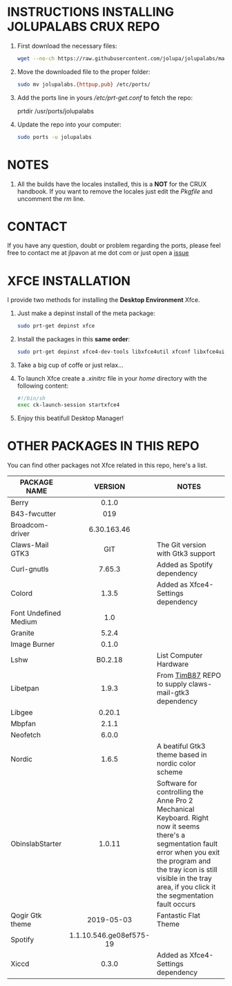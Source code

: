 

INSTRUCTIONS INSTALLING JOLUPALABS CRUX REPO
=====
1. First download the necessary files:

   ```bash
   wget --no-ch https://raw.githubusercontent.com/jolupa/jolupalabs/master/jolupalabs.{httpup,pub}
   ```

2. Move the downloaded file to the proper folder:

   ```bash
   sudo mv jolupalabs.{httpup,pub} /etc/ports/
   ```

3. Add the ports line in yours */etc/prt-get.conf* to fetch the repo:

   prtdir /usr/ports/jolupalabs

4. Update the repo into your computer:

   ```bash
   sudo ports -u jolupalabs
   ```

NOTES
=====
1. All the builds have the locales installed, this is a **NOT** for the CRUX handbook. If you want to remove the locales just edit the *Pkgfile* and uncomment the *rm* line.

CONTACT
=====
If you have any question, doubt or problem regarding the ports, please feel free to contact me at jlpavon at me dot com or just open a [issue](https://github.com/jolupa/jolupalabs/issues)

XFCE INSTALLATION
=====
I provide two methods for installing the **Desktop Environment** Xfce.
1. Just make a depinst install of the meta package:

   ```bash
   sudo prt-get depinst xfce
   ```

2. Install the packages in this **same order**:

   ```bash
   sudo prt-get depinst xfce4-dev-tools libxfce4util xfconf libxfce4ui garcon exo xfce4-panel thunar thunar-volman xfce4-settings xfce4-session xfwm4 xfdesktop xfce4-appfinder tumbler xfce4-terminal xfce4-power-manager xfce4-notifyd xfce4-screenshooter mousepad xdg-user-dirs greybird-xfce elementary-xfce font-noto font-undefined-medium
   ```

3. Take a big cup of coffe or just relax...

4. To launch Xfce create a *.xinitrc* file in your *home* directory with the following content:
   ```bash
   #!/bin/sh
   exec ck-launch-session startxfce4
   ```

5. Enjoy this beatifull Desktop Manager!

OTHER PACKAGES IN THIS REPO
=====

You can find other packages not Xfce related in this repo, here's a list.

| PACKAGE NAME | VERSION | NOTES |
|---|:---:|---|
| Berry | 0.1.0 | |
| B43-fwcutter | 019 | |
| Broadcom-driver | 6.30.163.46 | |
| Claws-Mail GTK3 | GIT | The Git version with Gtk3 support |
| Curl-gnutls | 7.65.3 | Added as Spotify dependency |
| Colord | 1.3.5 | Added as Xfce4-Settings dependency |
| Font Undefined Medium | 1.0 | |
| Granite | 5.2.4 | |
| Image Burner | 0.1.0 | |
| Lshw | B0.2.18 | List Computer Hardware |
| Libetpan | 1.9.3 | From [TimB87](https://github.com/TimB87/crux-ports) REPO to supply claws-mail-gtk3 dependency |
| Libgee | 0.20.1 | |
| Mbpfan | 2.1.1 | |
| Neofetch | 6.0.0 | |
| Nordic | 1.6.5 | A beatiful Gtk3 theme based in nordic color scheme |
| ObinslabStarter | 1.0.11 | Software for controlling the Anne Pro 2 Mechanical Keyboard. Right now it seems there's a segmentation fault error when you exit the program and the tray icon is still visible in the tray area, if you click it the segmentation fault occurs |
| Qogir Gtk theme | 2019-05-03 | Fantastic Flat Theme |
| Spotify | 1.1.10.546.ge08ef575-19 | |
| Xiccd | 0.3.0 | Added as Xfce4-Settings dependency |
 
